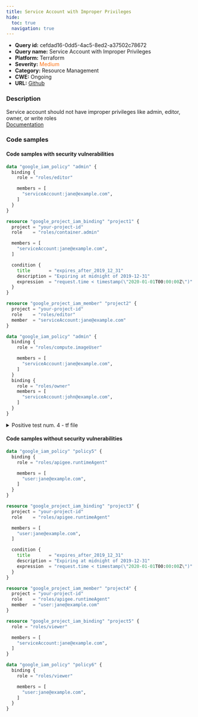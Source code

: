 ```yaml
---
title: Service Account with Improper Privileges
hide:
  toc: true
  navigation: true
---
```


<style>
  .highlight .hll {
    background-color: #ff171742;
  }
  .md-content {
    max-width: 1100px;
    margin: 0 auto;
  }
</style>

-   **Query id:** cefdad16-0dd5-4ac5-8ed2-a37502c78672
-   **Query name:** Service Account with Improper Privileges
-   **Platform:** Terraform
-   **Severity:** <span style="color:#ff7213">Medium</span>
-   **Category:** Resource Management
-   **CWE:** Ongoing
-   **URL:** [Github](https://github.com/DataDog/kics/tree/master/assets/queries/terraform/gcp/service_account_with_improper_privileges)

### Description
Service account should not have improper privileges like admin, editor, owner, or write roles<br>
[Documentation](https://registry.terraform.io/providers/hashicorp/google/latest/docs/data-sources/iam_policy#role)

### Code samples
#### Code samples with security vulnerabilities
```tf title="Positive test num. 1 - tf file" hl_lines="3"
data "google_iam_policy" "admin" {
  binding {
    role = "roles/editor"

    members = [
      "serviceAccount:jane@example.com",
    ]
  }
}

```
```tf title="Positive test num. 2 - tf file" hl_lines="18 3"
resource "google_project_iam_binding" "project1" {
  project = "your-project-id"
  role    = "roles/container.admin"

  members = [
    "serviceAccount:jane@example.com",
  ]

  condition {
    title       = "expires_after_2019_12_31"
    description = "Expiring at midnight of 2019-12-31"
    expression  = "request.time < timestamp(\"2020-01-01T00:00:00Z\")"
  }
}

resource "google_project_iam_member" "project2" {
  project = "your-project-id"
  role    = "roles/editor"
  member  = "serviceAccount:jane@example.com"
}

```
```tf title="Positive test num. 3 - tf file" hl_lines="10"
data "google_iam_policy" "admin" {
  binding {
    role = "roles/compute.imageUser"

    members = [
      "serviceAccount:jane@example.com",
    ]
  }
  binding {
    role = "roles/owner"
    members = [
      "serviceAccount:john@example.com",
    ]
  }
}

```
<details><summary>Positive test num. 4 - tf file</summary>

```tf hl_lines="9 3"
data "google_iam_policy" "admin" {
  binding {
    role = "roles/admin"
    members = [
      "serviceAccount:your-custom-sa@your-project.iam.gserviceaccount.com",
    ]
  }
  binding {
    role = "roles/editor"
    members = [
      "serviceAccount:alice@gmail.com",
    ]
  }
}

```
</details>


#### Code samples without security vulnerabilities
```tf title="Negative test num. 1 - tf file"
data "google_iam_policy" "policy5" {
  binding {
    role = "roles/apigee.runtimeAgent"

    members = [
      "user:jane@example.com",
    ]
  }
}

```
```tf title="Negative test num. 2 - tf file"
resource "google_project_iam_binding" "project3" {
  project = "your-project-id"
  role    = "roles/apigee.runtimeAgent"

  members = [
    "user:jane@example.com",
  ]

  condition {
    title       = "expires_after_2019_12_31"
    description = "Expiring at midnight of 2019-12-31"
    expression  = "request.time < timestamp(\"2020-01-01T00:00:00Z\")"
  }
}

resource "google_project_iam_member" "project4" {
  project = "your-project-id"
  role    = "roles/apigee.runtimeAgent"
  member  = "user:jane@example.com"
}

```
```tf title="Negative test num. 3 - tf file"
resource "google_project_iam_binding" "project5" {
  role = "roles/viewer"

  members = [
    "serviceAccount:jane@example.com",
  ]
}

data "google_iam_policy" "policy6" {
  binding {
    role = "roles/viewer"

    members = [
      "user:jane@example.com",
    ]
  }
}

```
